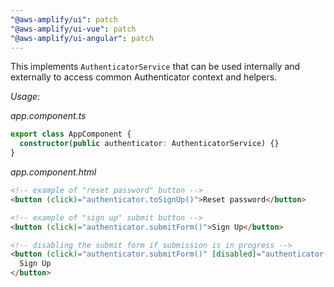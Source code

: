 ```yaml
---
"@aws-amplify/ui": patch
"@aws-amplify/ui-vue": patch
"@aws-amplify/ui-angular": patch
---
```


This implements `AuthenticatorService` that can be used internally and externally to access common Authenticator context and helpers.

*Usage*:

_app.component.ts_
```ts
export class AppComponent {
  constructor(public authenticator: AuthenticatorService) {}
}
```

_app.component.html_
```html
<!-- example of "reset password" button -->
<button (click)="authenticator.toSignUp()">Reset password</button>

<!-- example of "sign up" submit button -->
<button (click)="authenticator.submitForm()">Sign Up</button>

<!-- disabling the submit form if submission is in progress -->
<button (click)="authenticator.submitForm()" [disabled]="authenticator.isPending">
  Sign Up
</button>
```
